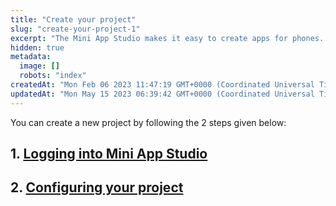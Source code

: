 ```yaml
---
title: "Create your project"
slug: "create-your-project-1"
excerpt: "The Mini App Studio makes it easy to create apps for phones. This section explains how to start a new sample NEARME app project."
hidden: true
metadata: 
  image: []
  robots: "index"
createdAt: "Mon Feb 06 2023 11:47:19 GMT+0000 (Coordinated Universal Time)"
updatedAt: "Mon May 15 2023 06:39:42 GMT+0000 (Coordinated Universal Time)"
---
```

You can create a new project by following the 2 steps given below:

## 1.  [ Logging into Mini App Studio](doc:logging-into-mini-app-studio)

## 2.  [Configuring your project](doc:configure-your-project)
